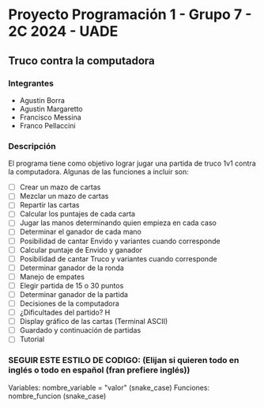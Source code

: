 # Proyecto Programación 1 - Grupo 7 - 2C 2024 - UADE 
## Truco contra la computadora

### Integrantes
 - Agustin Borra
 - Agustin Margaretto
 - Francisco Messina
 - Franco Pellaccini

### Descripción
El programa tiene como objetivo lograr jugar una partida de truco 1v1 contra la computadora. Algunas de las funciones a incluir son:
- [ ] Crear un mazo de cartas
- [ ] Mezclar un mazo de cartas
- [ ] Repartir las cartas
- [ ] Calcular los puntajes de cada carta
- [ ] Jugar las manos determinando quien empieza en cada caso
- [ ] Determinar el ganador de cada mano
- [ ] Posibilidad de cantar Envido y variantes cuando corresponde
- [ ] Calcular puntaje de Envido y ganador
- [ ] Posibilidad de cantar Truco y variantes cuando corresponde
- [ ] Determinar ganador de la ronda
- [ ] Manejo de empates
- [ ] Elegir partida de 15 o 30 puntos
- [ ] Determinar ganador de la partida
- [ ] Decisiones de la computadora
- [ ] ¿Dificultades del partido? H
- [ ] Display gráfico de las cartas (Terminal ASCII)
- [ ] Guardado y continuación de partidas
- [ ] Tutorial

### SEGUIR ESTE ESTILO DE CODIGO: (Elijan si quieren todo en inglés o todo en español (fran  prefiere inglés))
Variables: nombre_variable = "valor" (snake_case)
Funciones: nombre_funcion (snake_case)


